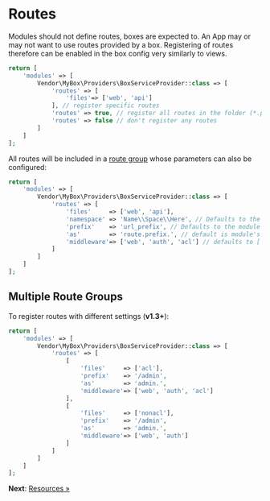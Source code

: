 # Routes

Modules should not define routes, boxes are expected to.
An App may or may not want to use routes provided by a box.
Registering of routes therefore can be enabled in the box config very similarly to views.

```php
return [
    'modules' => [
        Vendor\MyBox\Providers\BoxServiceProvider::class => [
            'routes' => [
                'files'=> ['web', 'api']
            ], // register specific routes
            'routes' => true, // register all routes in the folder (*.php) 
            'routes' => false // don't register any routes
        ]
    ]
];
```
All routes will be included in a [route group](https://laravel.com/docs/5.8/routing#route-groups) whose parameters can also be configured:

```php
return [
    'modules' => [
        Vendor\MyBox\Providers\BoxServiceProvider::class => [
            'routes' => [
                'files'     => ['web', 'api'],
                'namespace' => 'Name\\Space\\Here', // Defaults to the module's route namespace
                'prefix'    => 'url_prefix', // Defaults to the module's short name
                'as'        => 'route.prefix.', // default is module's short name and a dot ('.') at the end
                'middleware'=> ['web', 'auth', 'acl'] // defaults to ['web']
            ]
        ]
    ]
];
```

## Multiple Route Groups

To register routes with different settings (**v1.3+**):

```php
return [
    'modules' => [
        Vendor\MyBox\Providers\BoxServiceProvider::class => [
            'routes' => [
                [
                    'files'     => ['acl'],
                    'prefix'    => '/admin',
                    'as'        => 'admin.',
                    'middleware'=> ['web', 'auth', 'acl']
                ],
                [
                    'files'     => ['nonacl'],
                    'prefix'    => '/admin',
                    'as'        => 'admin.',
                    'middleware'=> ['web', 'auth']
                ]
            ]
        ]
    ]
];
```

**Next**: [Resources &raquo;](resources.md)
